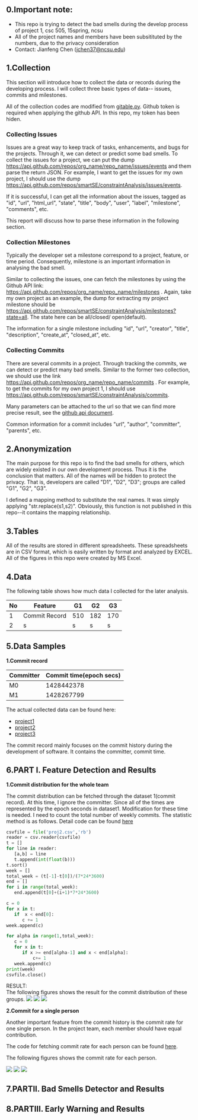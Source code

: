## 0.Important note:  
- This repo is trying to detect the bad smells during the develop process of project 1, csc 505, 15spring, ncsu  
- All of the project names and members have been subsitituted by the numbers, due to the privacy consideration  
- Contact: Jianfeng Chen (jchen37@ncsu.edu)

## 1.Collection
This section will introduce how to collect the data or records during the developing process. I will collect three basic types of data-- issues, commits and milestones.  

All of the collection codes are modified from [gitable.py](https://gist.github.com/timm/a87fff1d8f0210372f26). Github token is required when applying the github API. In this repo, my token has been hiden.

### Collecting Issues
Issues are a great way to keep track of tasks, enhancements, and bugs for the projects. Through it, we can detect or predict some bad smells. To collect the issues for a project, we can put the dump https://api.github.com/repos/org_name/repo_name/issues/events and them parse the return JSON. For example, I want to get the issues for my own project, I should use the dump https://api.github.com/repos/smartSE/constraintAnalysis/issues/events.  

If it is successful, I can get all the information about the issues, tagged as "id", "url", "html_url", "state", "title", "body", "user", "label", "milestone", "comments", etc.  

This report will discuss how to parse these information in the following section.

### Collection Milestones
Typically the developer set a milestone correspond to a project, feature, or time period. Consequently, milestone is an important information in analysing the bad smell.

Similar to collecting the issues, one can fetch the milestones by using the Github API link: https://api.github.com/repos/org_name/repo_name/milestones . Again, take my own project as an example, the dump for extracting my project milestone should be https://api.github.com/repos/smartSE/constraintAnalysis/milestones?state=all. The state here can be all/closed/ open(default). 

The information for a single milestone including "id", "url", "creator", "title", "description", "create_at", "closed_at", etc.

### Collecting Commits
There are several commits in a project. Through tracking the commits, we can detect or predict many bad smells.
 Similar to the former two collection, we should use the link https://api.github.com/repos/org_name/repo_name/commits . For example, to get the commits for my own project 1, I should use https://api.github.com/repos/smartSE/constraintAnalysis/commits.

Many parameters can be attached to the url so that we can find more precise result, see the [github api document](https://developer.github.com/v3/repos/commits/).

Common information for a commit includes "url", "author", "committer", "parents", etc. 

## 2.Anonymization
The main purpose for this repo is to find the bad smells for others, which are widely existed in our own development process. Thus it is the conclusion that matters. All of the names will be hidden to protect the privacy. That is, developers are called "D1", "D2", "D3"; groups are called "G1", "G2", "G3".

I defined a mapping method to substitute the real names. It was simply applying "str.replace(s1,s2)". Obviously, this function is not published in this repo--it contains the mapping relationship.

## 3.Tables
All of the results are stored in different spreadsheets. These spreadsheets are in CSV format, which is easily written by format and analyzed by EXCEL. All of the figures in this repo were created by MS Excel. 

## 4.Data
The following table shows how much data I collected for the later analysis.

|No|Feature|G1|G2|G3|
|------|-------|--------------|--------------|--------------|
|1|Commit Record|510|182|170|
|2|s|s|s|s|

## 5.Data Samples

**1.Commit record**

|Committer|Commit time(epoch secs)|
|---------|-----------------------|
|M0|1428442378|
|M1|1428267799|

The actual collected data can be found here:  
* [project1](https://github.com/smartSE/badsmell/blob/master/commit/proj1.csv)
* [project2](https://github.com/smartSE/badsmell/blob/master/commit/proj2.csv)
* [project3](https://github.com/smartSE/badsmell/blob/master/commit/proj3.csv)

The commit record mainly focuses on the commit history during the development of software. It contains the committer, commit time.


## 6.PART I. Feature Detection and Results

**1.Commit distribution for the whole team**

The commit distribution can be fetched through the dataset 1(commit record). At this time, I ignore the committer. Since all of the times are represented by the epoch seconds in dataset1. Modification for these time is needed. I need to count the total number of weekly commits. The statistic method is as follows. Detail code can be found [here](https://github.com/smartSE/badsmell/blob/master/commit/commitDis.py)

```python
csvfile = file('proj2.csv','rb')
reader = csv.reader(csvfile)
t = []
for line in reader:
   [a,b] = line
   t.append(int(float(b)))
t.sort()
week = []
total_week = (t[-1]-t[0])/(7*24*3600)
end = []
for i in range(total_week):
   end.append(t[0]+(i+1)*7*24*3600)

c = 0
for x in t:
   if  x < end[0]:
      c += 1
week.append(c)

for alpha in range(1,total_week):
   c = 0
   for x in t:
      if x >= end[alpha-1] and x < end[alpha]:
          c+= 1
   week.append(c)
print(week)
csvfile.close()
```

RESULT:  
The following figures shows the result for the commit distribution of these groups.
![](./commit/R_commit_dis_g1.PNG)
![](./commit/R_commit_dis_g2.PNG)
![](./commit/R_commit_dis_g3.PNG)

**2.Commit for a single person** 

Another important feature from the commit history is the commit rate for one single person. In the project team, each member should have equal contribution.  

The code for fetching commit rate for each person can be found [here](https://github.com/smartSE/badsmell/blob/master/commit/personalCOmmitRate.py).  

The following figures shows the commit rate for each person.

![](./commit/personal_commit_g1.PNG)
![](./commit/personal_commit_g2.PNG)
![](./commit/personal_commit_g3.PNG)


## 7.PARTII. Bad Smells Detector and Results



## 8.PARTIII. Early Warning and Results
